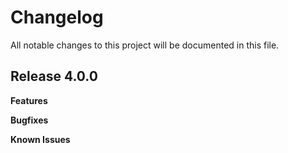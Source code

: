 # Changelog

All notable changes to this project will be documented in this file.

## Release 4.0.0

**Features**

**Bugfixes**

**Known Issues**

